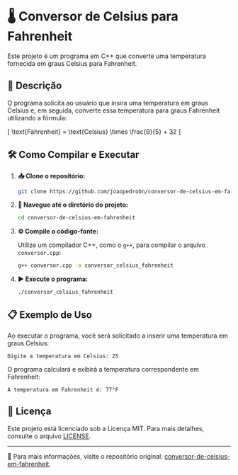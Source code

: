 # 🌡️ Conversor de Celsius para Fahrenheit

Este projeto é um programa em C++ que converte uma temperatura fornecida em graus Celsius para Fahrenheit.

## 📝 Descrição

O programa solicita ao usuário que insira uma temperatura em graus Celsius e, em seguida, converte essa temperatura para graus Fahrenheit utilizando a fórmula:

\[ \text{Fahrenheit} = \text{Celsius} \times \frac{9}{5} + 32 \]

## 🛠️ Como Compilar e Executar

1. **📥 Clone o repositório:**

   ```bash
   git clone https://github.com/joaopedrobn/conversor-de-celsius-em-fahrenheit.git
   ```

2. **📂 Navegue até o diretório do projeto:**

   ```bash
   cd conversor-de-celsius-em-fahrenheit
   ```

3. **⚙️ Compile o código-fonte:**

   Utilize um compilador C++, como o `g++`, para compilar o arquivo `conversor.cpp`:

   ```bash
   g++ conversor.cpp -o conversor_celsius_fahrenheit
   ```

4. **▶️ Execute o programa:**

   ```bash
   ./conversor_celsius_fahrenheit
   ```

## 📋 Exemplo de Uso

Ao executar o programa, você será solicitado a inserir uma temperatura em graus Celsius:

```
Digite a temperatura em Celsius: 25
```

O programa calculará e exibirá a temperatura correspondente em Fahrenheit:

```
A temperatura em Fahrenheit é: 77°F
```

## 📄 Licença

Este projeto está licenciado sob a Licença MIT. Para mais detalhes, consulte o arquivo [LICENSE](LICENSE).

---
📌 Para mais informações, visite o repositório original: [conversor-de-celsius-em-fahrenheit](https://github.com/joaopedrobn/conversor-de-celsius-em-fahrenheit).
